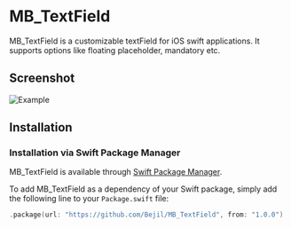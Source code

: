 MB_TextField
=========

MB_TextField is a customizable textField for iOS swift applications. It supports options like floating placeholder, mandatory etc.

## Screenshot

![Example](https://raw.githubusercontent.com/ivanbruel/MarkdownKit/master/Resources/MarkdownKitExample.png)

## Installation

### Installation via Swift Package Manager

MB_TextField is available through [Swift Package Manager](https://github.com/Bejil/MB_TextField).

To add MB_TextField as a dependency of your Swift package, simply add the following line to your `Package.swift` file:

```swift
.package(url: "https://github.com/Bejil/MB_TextField", from: "1.0.0")
```
